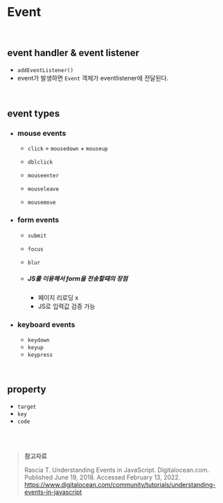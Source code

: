 # Event

<br>

## event handler & event listener

* `addEventListener()`
* event가 발생하면 `Event` 객체가 eventlistener에 전달된다.

<br>

## event types

* ### mouse events

  * `click` = `mousedown` + `mouseup`

  * `dblclick`

  * `mouseenter`

  * `mouseleave`

  * `mousemove`

* ### form events

  * `submit`

  * `focus`

  * `blur`

  * ##### JS를 이용해서 form을 전송할때의 장점

    * 페이지 리로딩 x
    * JS로 입력값 검증 가능

* ### keyboard events

  * `keydown`
  * `keyup`
  * `keypress`

<br>

## property

* `target`
* `key`
* `code`

<br><br>

> **참고자료**
>
> Rascia T. Understanding Events in JavaScript. Digitalocean.com. Published June 19, 2018. Accessed February 13, 2022. https://www.digitalocean.com/community/tutorials/understanding-events-in-javascript